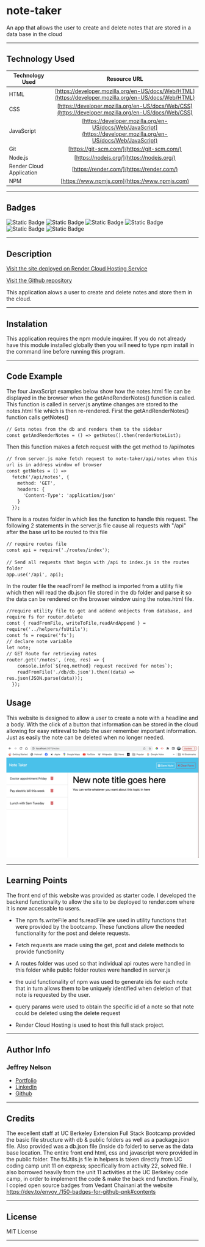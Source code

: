 # note-taker
An app that allows the user to create and delete notes that are stored in a data base in the cloud

---

## Technology Used 

| Technology Used         | Resource URL           | 
| ------------- |:-------------:| 
| HTML    | [https://developer.mozilla.org/en-US/docs/Web/HTML](https://developer.mozilla.org/en-US/docs/Web/HTML) | 
| CSS     | [https://developer.mozilla.org/en-US/docs/Web/CSS](https://developer.mozilla.org/en-US/docs/Web/CSS)      |
| JavaScript     | [https://developer.mozilla.org/en-US/docs/Web/JavaScript](https://developer.mozilla.org/en-US/docs/Web/JavaScript)      |   
| Git | [https://git-scm.com/](https://git-scm.com/)     |    
| Node.js | [https://nodejs.org/](https://nodejs.org/)     |
| Render Cloud Application | [https://render.com/](https://render.com/)  |
| NPM | [https://www.npmjs.com](https://www.npmjs.com)   |

---

## Badges
![Static Badge](https://img.shields.io/badge/HTML5-E34F26?style=for-the-badge&logo=html5&logoColor=white)
![Static Badge](https://img.shields.io/badge/CSS3-1572B6?style=for-the-badge&logo=css3&logoColor=white)
![Static Badge](https://img.shields.io/badge/JavaScript-323330?style=for-the-badge&logo=javascript&logoColor=F7DF1E)
![Static Badge](https://img.shields.io/badge/Node.js-43853D?style=for-the-badge&logo=node.js&logoColor=white)
![Static Badge](https://img.shields.io/badge/License-MIT_License-blue)
![Static Badge](https://img.shields.io/badge/Express.js-404D59?style=for-the-badge)

---

## Description

[Visit the site deployed on Render Cloud Hosting Service](https://free-note-taker.onrender.com/)

[Visit the Github repository](https://github.com/Jeffreydne/logoMakerSVG)

This application alows a user to create and delete notes and store them in the cloud.  

---

## Instalation

This application requires the npm module inquirer. If you do not already have this module installed globally then you will need to type npm install in the command line before running this program. 


---

## Code Example

The four JavaScript examples below show how the notes.html file can be displayed in the browser when the getAndRenderNotes() function is called. This function is called in server.js anytime changes are stored to the notes.html file which is then re-rendered. First the getAndRenderNotes() function calls getNotes() 
```JS
// Gets notes from the db and renders them to the sidebar
const getAndRenderNotes = () => getNotes().then(renderNoteList);
```
Then this function makes a fetch request with the get method to /api/notes
```JS
// from server.js make fetch request to note-taker/api/notes when this url is in address window of browser
const getNotes = () =>
  fetch('/api/notes', {
    method: 'GET',
    headers: {
      'Content-Type': 'application/json'
    }
  });
```
There is a routes folder in which lies the function to handle this request. The following 2 statements in the server.js file cause all requests with "/api" after the base url to be routed to this file 

```JS
// require routes file
const api = require('./routes/index');

// Send all requests that begin with /api to index.js in the routes folder
app.use('/api', api);

```
 In the router file the readFromFile method is imported from a utility file which then will read the db.json file stored in the db folder and parse it so the data can be rendered on the browser window using the notes.html file.

```JS
//require utility file to get and addend onbjects from database, and require fs for router.delete
const { readFromFile, writeToFile,readAndAppend } = require('../helpers/fsUtils');
const fs = require('fs');
// declare note variable
let note;
// GET Route for retrieving notes
router.get('/notes', (req, res) => {
    console.info(`${req.method} request received for notes`);
    readFromFile('./db/db.json').then((data) => res.json(JSON.parse(data)));
  });
```
## Usage

This website is designed to allow a user to create a note with a headline and a body. With the click of a button that information can be stored in the cloud allowing for easy retireval to help the user remember important information. Just as easily the note can be deleted when no longer needed.

![ alt text](./Assets/note-taker-screenshot.png)

---

## Learning Points

The front end of this website was provided as starter code. I developed the backend functionality to allow the site to be deployed to render.com where it is now accessable to users. 

* The npm fs.writeFile and fs.readFile are used in utility functions that were provided by the bootcamp. These functions allow the needed functionality for the post and delete requests. 

*  Fetch requests are made using the get, post and delete methods to provide functionlity

*  A routes folder was used so that individual api routes were handled in this folder while public folder routes were handled in server.js 

* the uuid functionality of npm was used to generate ids for each note that in turn allows them to be uniquely  identified when deletion of that note is requested by the user.

*  query params were used to obtain the specific id of a note so that note could be deleted using the delete request

*  Render Cloud Hosting is used to host this full stack project.  

---

## Author Info

### Jeffrey Nelson


* [Portfolio](https://jeffreydne.github.io/Jeff-Nelson-Portfolio/)
* [LinkedIn](https://www.linkedin.com/in/jeffrey-nelson13/)
* [Github](https://github.com/Jeffreydne)

---
## Credits

 The excellent staff at UC Berkeley Extension Full Stack Bootcamp provided the basic file structure with db & public folders as well as a package.json file. Also provided was a db.json file (inside db folder) to serve as the data base location. The entire front end html, css and javascript were provided in the public folder. The fsUtils.js file in helpers is taken directly from UC coding camp unit 11 on express; specifically from activity 22, solved file. I also borrowed heavily from the unit 11 activities at the UC Berkeley code camp, in order to implement the code & make the back end function. Finally, I copied open source badges from Vedant Chainani at the website https://dev.to/envoy_/150-badges-for-github-pnk#contents 
 
---

## License

MIT License

---